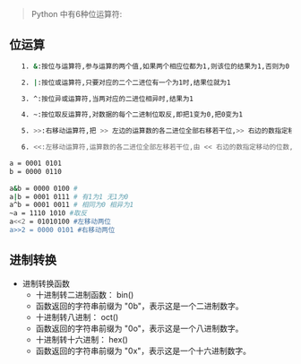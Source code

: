 > Python 中有6种位运算符:

## 位运算
```bash
   1. &:按位与运算符,参与运算的两个值,如果两个相应位都为1,则该位的结果为1,否则为0

   2. |:按位或运算符,只要对应的二个二进位有一个为1时,结果位就为1

   3. ^:按位异或运算符,当两对应的二进位相异时,结果为1

   4. ~:按位取反运算符,对数据的每个二进制位取反,即把1变为0,把0变为1

   5. >>:右移动运算符,把 >> 左边的运算数的各二进位全部右移若干位,>> 右边的数指定移动的位数

   6. <<:左移动运算符,运算数的各二进位全部左移若干位,由 << 右边的数指定移动的位数,高位丢弃,低位补0
```

```bash
a = 0001 0101
b = 0000 0110
 
a&b = 0000 0100 # 
a|b = 0001 0111 # 有1为1 无1为0
a^b = 0001 0011 # 相同为0 相异为1
~a = 1110 1010 #取反
a<<2 = 01010100 #左移动两位
a>>2 = 0000 0101 #右移动两位
```

## 进制转换
- 进制转换函数
  - 十进制转二进制函数： bin()
  - 函数返回的字符串前缀为 "0b"，表示这是一个二进制数字。
  - 十进制转八进制： oct()
  - 函数返回的字符串前缀为 "0o"，表示这是一个八进制数字。
  - 十进制转十六进制： hex()
  - 函数返回的字符串前缀为 "0x"，表示这是一个十六进制数字。